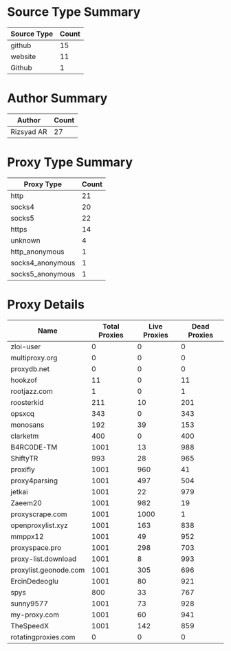 # Source Type Summary

| Source Type | Count |
|-------------|-------|
| github | 15 |
| website | 11 |
| Github | 1 |


# Author Summary

| Author | Count |
|--------|-------|
| Rizsyad AR | 27 |


# Proxy Type Summary

| Proxy Type | Count |
|------------|-------|
| http | 21 |
| socks4 | 20 |
| socks5 | 22 |
| https | 14 |
| unknown | 4 |
| http_anonymous | 1 |
| socks4_anonymous | 1 |
| socks5_anonymous | 1 |


# Proxy Details

| Name | Total Proxies | Live Proxies | Dead Proxies |
|------|---------------|--------------|---------------|
| zloi-user | 0 | 0 | 0 |
| multiproxy.org | 0 | 0 | 0 |
| proxydb.net | 0 | 0 | 0 |
| hookzof | 11 | 0 | 11 |
| rootjazz.com | 1 | 0 | 1 |
| roosterkid | 211 | 10 | 201 |
| opsxcq | 343 | 0 | 343 |
| monosans | 192 | 39 | 153 |
| clarketm | 400 | 0 | 400 |
| B4RC0DE-TM | 1001 | 13 | 988 |
| ShiftyTR | 993 | 28 | 965 |
| proxifly | 1001 | 960 | 41 |
| proxy4parsing | 1001 | 497 | 504 |
| jetkai | 1001 | 22 | 979 |
| Zaeem20 | 1001 | 982 | 19 |
| proxyscrape.com | 1001 | 1000 | 1 |
| openproxylist.xyz | 1001 | 163 | 838 |
| mmppx12 | 1001 | 49 | 952 |
| proxyspace.pro | 1001 | 298 | 703 |
| proxy-list.download | 1001 | 8 | 993 |
| proxylist.geonode.com | 1001 | 305 | 696 |
| ErcinDedeoglu | 1001 | 80 | 921 |
| spys | 800 | 33 | 767 |
| sunny9577 | 1001 | 73 | 928 |
| my-proxy.com | 1001 | 60 | 941 |
| TheSpeedX | 1001 | 142 | 859 |
| rotatingproxies.com | 0 | 0 | 0 |

